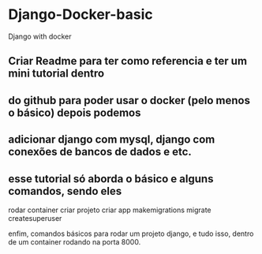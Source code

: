 # Django-Docker-basic
Django with docker

## Criar Readme para ter como referencia e ter um mini tutorial dentro 
## do github para poder usar o docker (pelo menos o básico) depois podemos
## adicionar django com mysql, django com conexões de bancos de dados e etc.
## esse tutorial só aborda o básico e alguns comandos, sendo eles

rodar container
criar projeto
criar app
makemigrations
migrate
createsuperuser

enfim, comandos básicos para rodar um projeto django, e tudo isso, dentro de
um container rodando na porta 8000.